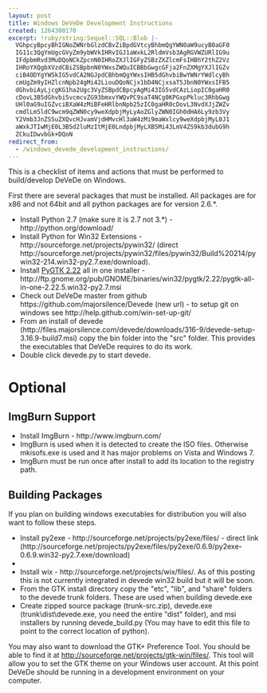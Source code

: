 ```yaml
---
layout: post
title: Windows DeVeDe Development Instructions
created: 1264300170
excerpt: !ruby/string:Sequel::SQL::Blob |-
  VGhpcyBpcyBhIGNoZWNrbGlzdCBvZiBpdGVtcyBhbmQgYWN0aW9ucyB0aGF0
  IG11c3QgYmUgcGVyZm9ybWVkIHRvIGJ1aWxkL2RldmVsb3AgRGVWZURlIG9u
  IFdpbmRvd3MuDQoNCkZpcnN0IHRoZXJlIGFyZSBzZXZlcmFsIHBhY2thZ2Vz
  IHRoYXQgbXVzdCBiZSBpbnN0YWxsZWQuICBBbGwgcGFja2FnZXMgYXJlIGZv
  ciB4ODYgYW5kIG5vdCA2NGJpdCBhbmQgYWxsIHB5dGhvbiBwYWNrYWdlcyBh
  cmUgZm9yIHZlcnNpb24gMi42LiouDQoNCjx1bD4NCjxsaT5JbnN0YWxsIFB5
  dGhvbiAyLjcgKG1ha2Ugc3VyZSBpdCBpcyAgMi43IG5vdCAzLiopIC0gaHR0
  cDovL3B5dGhvbi5vcmcvZG93bmxvYWQvPC9saT4NCg0KPGxpPkluc3RhbGwg
  UHl0aG9uIGZvciBXaW4zMiBFeHRlbnNpb25zIC0gaHR0cDovL3NvdXJjZWZv
  cmdlLm5ldC9wcm9qZWN0cy9weXdpbjMyLyAoZGlyZWN0IGh0dHA6Ly9zb3Vy
  Y2Vmb3JnZS5uZXQvcHJvamVjdHMvcHl3aW4zMi9maWxlcy9weXdpbjMyL0J1
  aWxkJTIwMjE0L3B5d2luMzItMjE0LndpbjMyLXB5Mi43LmV4ZS9kb3dubG9h
  ZCkuIDwvbGk+DQoN
redirect_from:
  - /windows_devede_development_instructions/
---
```

This is a checklist of items and actions that must be performed to build/develop DeVeDe on Windows.

First there are several packages that must be installed.  All packages are for x86 and not 64bit and all python packages are for version 2.6.*.

<ul>
<li>Install Python 2.7 (make sure it is  2.7 not 3.*) - http://python.org/download/</li>

<li>Install Python for Win32 Extensions - http://sourceforge.net/projects/pywin32/ (direct http://sourceforge.net/projects/pywin32/files/pywin32/Build%20214/pywin32-214.win32-py2.7.exe/download). </li>

<li>Install <a href="http://ftp.gnome.org/pub/GNOME/binaries/win32/pygtk/2.22/">PyGTK 2.22</a> all in one installer - http://ftp.gnome.org/pub/GNOME/binaries/win32/pygtk/2.22/pygtk-all-in-one-2.22.5.win32-py2.7.msi</li>

<li>Check out DeVeDe master from github https://github.com/majorsilence/Devede (new url) - to setup git on windows see http://help.github.com/win-set-up-git/
<li>From an install of devede (http://files.majorsilence.com/devede/downloads/316-9/devede-setup-3.16.9-build7.msi) copy the bin folder into the "src" folder.  This provides the executables that DeVeDe requires to do its work.</li>
<li>Double click devede.py to start devede.</li>
</ul>

<h1>Optional</h1>

<h2>ImgBurn Support</h2>
<ul>
<li>Install ImgBurn - http://www.imgburn.com/</li>
<li>ImgBurn is used when it is detected to create the ISO files.  Otherwise mkisofs.exe is used and it has major problems on Vista and Windows 7.
<li>ImgBurn must be run once after install to add its location to the registry path.</li>
</ul>

<h2>Building Packages</h2>
If you plan on building windows executables for distribution you will also want to follow these steps.
<ul>
<li>Install py2exe - http://sourceforge.net/projects/py2exe/files/ - direct link (http://sourceforge.net/projects/py2exe/files/py2exe/0.6.9/py2exe-0.6.9.win32-py2.7.exe/download)<li>
<li>Install wix - http://sourceforge.net/projects/wix/files/.  As of this posting this is not currently integrated in devede win32 build but it will be soon.
<li>From the GTK install directory copy the "etc", "lib", and "share" folders to the devede trunk folders.  These are used when building devede.exe</li>
<li>Create zipped source package (trunk-src.zip), devede.exe (trunk\dist\devede.exe, you need the entire "dist" folder), and msi installers by running devede_build.py (You may have to edit this file to point to the correct location of python).</li>
</ul>

You may also want to download the GTK+ Preference Tool.  You should be able to find it at http://sourceforge.net/projects/gtk-win/files/.  This tool will allow you to set the GTK theme on your Windows user account.
At this point DeVeDe should be running in a development environment on your computer.
